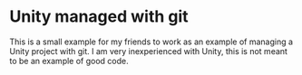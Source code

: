 # Unity managed with git
This is a small example for my friends to work as an example of managing a Unity project with git.
I am very inexperienced with Unity, this is not meant to be an example of good code.
